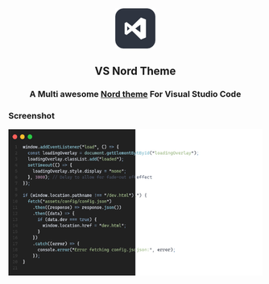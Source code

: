 <div align='center'>
  <img src='https://raw.githubusercontent.com/koimoee/VSNordTheme/refs/heads/main/assets/icon2.png' alt='logo' width='80px' >
<h2 align="center">
VS Nord Theme
</h2>
<div align="center">
  <h3> A Multi awesome <a target='_blank' href='https://github.com/arcticicestudio/nord-visual-studio-code'>Nord theme</a> For Visual Studio Code </h3>
</div>
</div>

### Screenshot

![screenshot](/assets/demo2.png)
